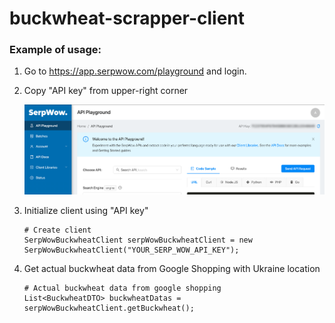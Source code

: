 # buckwheat-scrapper-client

### Example of usage:
1. Go to https://app.serpwow.com/playground and login.
1. Copy "API key" from upper-right corner

    ![serp-wow-playground-profile](serp-wow-playground-profile.png)
1. Initialize client using  "API key"
    ```
    # Create client
    SerpWowBuckwheatClient serpWowBuckwheatClient = new SerpWowBuckwheatClient("YOUR_SERP_WOW_API_KEY");
    ```
1. Get actual buckwheat data from Google Shopping with Ukraine location
    ```
    # Actual buckwheat data from google shopping
    List<BuckwheatDTO> buckwheatDatas = serpWowBuckwheatClient.getBuckwheat();
    ```
